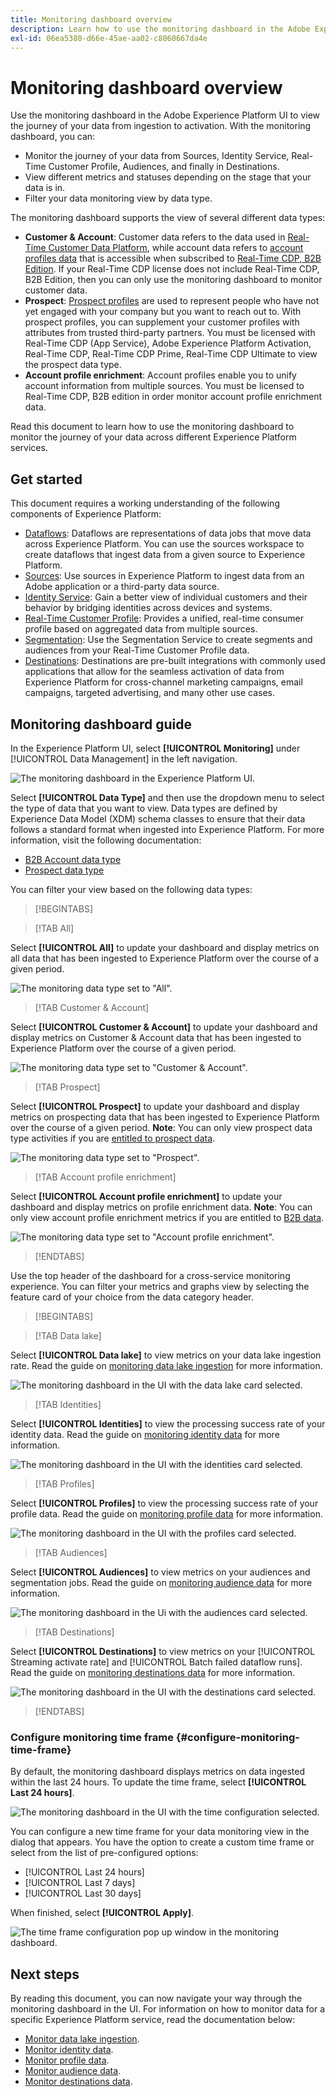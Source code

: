 ```yaml
---
title: Monitoring dashboard overview
description: Learn how to use the monitoring dashboard in the Adobe Experience Platform UI
exl-id: 06ea5380-d66e-45ae-aa02-c8060667da4e
---
```

# Monitoring dashboard overview

Use the monitoring dashboard in the Adobe Experience Platform UI to view the journey of your data from ingestion to activation. With the monitoring dashboard, you can:

* Monitor the journey of your data from Sources, Identity Service, Real-Time Customer Profile, Audiences, and finally in Destinations.
* View different metrics and statuses depending on the stage that your data is in.
* Filter your data monitoring view by data type.

The monitoring dashboard supports the view of several different data types:

* **Customer & Account**: Customer data refers to the data used in [Real-Time Customer Data Platform](../../rtcdp/home.md), while account data refers to [account profiles data](../../rtcdp/accounts/account-profile-overview.md) that is accessible when subscribed to [Real-Time CDP, B2B Edition](../../rtcdp/b2b-overview.md). If your Real-Time CDP license does not include Real-Time CDP, B2B Edition, then you can only use the monitoring dashboard to monitor customer data.
* **Prospect**: [Prospect profiles](../../profile/ui/prospect-profile.md) are used to represent people who have not yet engaged with your company but you want to reach out to. With prospect profiles, you can supplement your customer profiles with attributes from trusted third-party partners. You must be licensed with Real-Time CDP (App Service), Adobe Experience Platform Activation, Real-Time CDP, Real-Time CDP Prime, Real-Time CDP Ultimate to view the prospect data type.
* **Account profile enrichment**: Account profiles enable you to unify account information from multiple sources. You must be licensed to Real-Time CDP, B2B edition in order monitor account profile enrichment data.

Read this document to learn how to use the monitoring dashboard to monitor the journey of your data across different Experience Platform services.

## Get started

This document requires a working understanding of the following components of Experience Platform:

* [Dataflows](../home.md): Dataflows are representations of data jobs that move data across Experience Platform. You can use the sources workspace to create dataflows that ingest data from a given source to Experience Platform.
* [Sources](../../sources/home.md): Use sources in Experience Platform to ingest data from an Adobe application or a third-party data source.
* [Identity Service](../../identity-service/home.md): Gain a better view of individual customers and their behavior by bridging identities across devices and systems.
* [Real-Time Customer Profile](../../profile/home.md): Provides a unified, real-time consumer profile based on aggregated data from multiple sources.
* [Segmentation](../../segmentation/home.md): Use the Segmentation Service to create segments and audiences from your Real-Time Customer Profile data. 
* [Destinations](../../destinations/home.md): Destinations are pre-built integrations with commonly used applications that allow for the seamless activation of data from Experience Platform for cross-channel marketing campaigns, email campaigns, targeted advertising, and many other use cases.

## Monitoring dashboard guide

In the Experience Platform UI, select **[!UICONTROL Monitoring]** under [!UICONTROL Data Management] in the left navigation.

![The monitoring dashboard in the Experience Platform UI.](../assets/ui/monitor-overview/monitoring.png)

Select **[!UICONTROL Data Type]** and then use the dropdown menu to select the type of data that you want to view. Data types are defined by Experience Data Model (XDM) schema classes to ensure that their data follows a standard format when ingested into Experience Platform. For more information, visit the following documentation:

* [B2B Account data type](../../rtcdp/b2b-tutorial.md)
* [Prospect data type](../../rtcdp/partner-data/prospecting.md)

You can filter your view based on the following data types:

>[!BEGINTABS]

>[!TAB All]

Select **[!UICONTROL All]** to update your dashboard and display metrics on all data that has been ingested to Experience Platform over the course of a given period.

![The monitoring data type set to "All".](../assets/ui/monitor-overview/all.png)

>[!TAB Customer & Account]

Select **[!UICONTROL Customer & Account]** to update your dashboard and display metrics on Customer & Account data that has been ingested to Experience Platform over the course of a given period.

![The monitoring data type set to "Customer & Account".](../assets/ui/monitor-overview/customer-account.png)

>[!TAB Prospect]

Select **[!UICONTROL Prospect]** to update your dashboard and display metrics on prospecting data that has been ingested to Experience Platform over the course of a given period. **Note**: You can only view prospect data type activities if you are [entitled to prospect data](../../rtcdp/partner-data/prospecting.md).

![The monitoring data type set to "Prospect".](../assets/ui/monitor-overview/prospect.png)

>[!TAB Account profile enrichment]

Select **[!UICONTROL Account profile enrichment]** to update your dashboard and display metrics on profile enrichment data. **Note**: You can only view account profile enrichment metrics if you are entitled to [B2B data](../../rtcdp/b2b-tutorial.md). 

![The monitoring data type set to "Account profile enrichment".](../assets/ui/monitor-overview/account-profile-enrichment.png)

>[!ENDTABS]

Use the top header of the dashboard for a cross-service monitoring experience. You can filter your metrics and graphs view by selecting the feature card of your choice from the data category header.

>[!BEGINTABS]

>[!TAB Data lake]

Select **[!UICONTROL Data lake]** to view metrics on your data lake ingestion rate. Read the guide on [monitoring data lake ingestion](monitor-sources.md) for more information.

![The monitoring dashboard in the UI with the data lake card selected.](../assets/ui/monitor-overview/data-lake.png)

>[!TAB Identities]

Select **[!UICONTROL Identities]** to view the processing success rate of your identity data. Read the guide on [monitoring identity data](monitor-identities.md) for more information.

![The monitoring dashboard in the UI with the identities card selected.](../assets/ui/monitor-overview/identities.png)

>[!TAB Profiles]

Select **[!UICONTROL Profiles]** to view the processing success rate of your profile data. Read the guide on [monitoring profile data](monitor-profiles.md) for more information.

![The monitoring dashboard in the UI with the profiles card selected.](../assets/ui/monitor-overview/profiles.png)

>[!TAB Audiences]

Select **[!UICONTROL Audiences]** to view metrics on your audiences and segmentation jobs. Read the guide on [monitoring audience data](monitor-audiences.md) for more information.

![The monitoring dashboard in the Ui with the audiences card selected.](../assets/ui/monitor-overview/audiences.png)

>[!TAB Destinations]

Select **[!UICONTROL Destinations]** to view metrics on your [!UICONTROL Streaming activate rate] and [!UICONTROL Batch failed dataflow runs]. Read the guide on [monitoring destinations data](monitor-destinations.md) for more information.

![The monitoring dashboard in the UI with the destinations card selected.](../assets/ui/monitor-overview/destinations.png)

>[!ENDTABS]

### Configure monitoring time frame {#configure-monitoring-time-frame}

By default, the monitoring dashboard displays metrics on data ingested within the last 24 hours. To update the time frame, select **[!UICONTROL Last 24 hours]**.

![The monitoring dashboard in the UI with the time configuration selected.](../assets/ui/monitor-overview/select-time.png)

You can configure a new time frame for your data monitoring view in the dialog that appears. You have the option to create a custom time frame or select from the list of pre-configured options:

* [!UICONTROL Last 24 hours]
* [!UICONTROL Last 7 days]
* [!UICONTROL Last 30 days]

When finished, select **[!UICONTROL Apply]**.

![The time frame configuration pop up window in the monitoring dashboard.](../assets/ui/monitor-overview/update-time.png)

## Next steps

By reading this document, you can now navigate your way through the monitoring dashboard in the UI. For information on how to monitor data for a specific Experience Platform service, read the documentation below:

* [Monitor data lake ingestion](monitor-sources.md).
* [Monitor identity data](monitor-identities.md).
* [Monitor profile data](monitor-profiles.md).
* [Monitor audience data](monitor-audiences.md).
* [Monitor destinations data](monitor-destinations.md).
